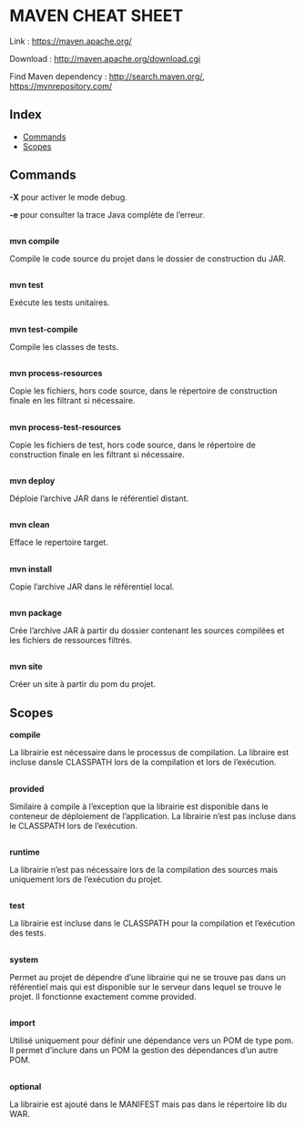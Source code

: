 # MAVEN CHEAT SHEET

Link : https://maven.apache.org/

Download : http://maven.apache.org/download.cgi

Find Maven dependency : http://search.maven.org/, https://mvnrepository.com/
##

## Index

* [Commands](#command)
* [Scopes](#scope)

##
## Commands <a id=command></a>
**-X** pour activer le mode debug.

**-e** pour consulter la trace Java complète de l’erreur.
##
**mvn compile** 

Compile le code source du projet dans le dossier de construction du JAR.
##

**mvn test** 

Exécute les tests unitaires.
##

**mvn test-compile** 

Compile les classes de tests.
##

**mvn process-resources** 

Copie les fichiers, hors code source, dans le répertoire de construction finale en les filtrant si nécessaire.
##

**mvn process-test-resources** 

Copie les fichiers de test, hors code source, dans le répertoire de construction finale en les filtrant si nécessaire.
##

**mvn deploy** 

Déploie l’archive JAR dans le référentiel distant.
##

**mvn clean** 

Efface le repertoire target.
##

**mvn install**

Copie l’archive JAR dans le référentiel local.
##

**mvn package**

Crée l’archive JAR à partir du dossier contenant les sources compilées et les fichiers de ressources filtrés.
##

**mvn site** 

Créer un site à partir du pom du projet.
##

## Scopes <a id=scope></a>

**compile** 

La librairie est nécessaire dans le processus de compilation. La libraire est incluse dansle CLASSPATH lors de la compilation et lors de l’exécution. 
##

**provided** 

Similaire à compile à l’exception que la librairie est disponible dans le conteneur de déploiement de l’application. La librairie n’est pas incluse dans le CLASSPATH lors de l’exécution.
##

**runtime**

La librairie n’est pas nécessaire lors de la compilation des sources mais uniquement lors de l’exécution du projet.
##

**test** 

La librairie est incluse dans le CLASSPATH pour la compilation et l’exécution des tests.
##

**system**

Permet au projet de dépendre d’une librairie qui ne se trouve pas dans un référentiel mais qui est disponible sur le serveur dans lequel se trouve le projet. Il fonctionne exactement comme provided.
##

**import**

Utilisé uniquement pour définir une dépendance vers un POM de type pom. Il permet d’inclure dans un POM la gestion des dépendances d’un autre POM.
##

**optional**

La librairie est ajouté dans le MANIFEST mais pas dans le répertoire lib du WAR.
##